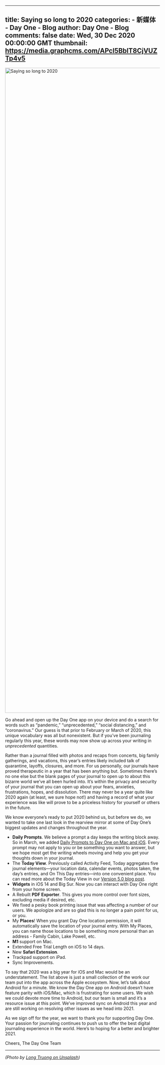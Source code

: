 
---
title: Saying so long to 2020
categories: 
    - 新媒体
    - Day One - Blog
author: Day One - Blog
comments: false
date: Wed, 30 Dec 2020 00:00:00 GMT
thumbnail: https://media.graphcms.com/APcl5BblT8CjVUZTp4v5
---

<div>   
<img alt="Saying so long to 2020" width="2100" height="2100" src="https://media.graphcms.com/APcl5BblT8CjVUZTp4v5" referrerpolicy="no-referrer"><p>Go ahead and open up the Day One app on your device and do a search for words such as “pandemic,” “unprecedented,” “social distancing,” and “coronavirus.” Our guess is that prior to February or March of 2020, this unique vocabulary was all but nonexistent. But if you’ve been journaling regularly this year, these words may now show up across your writing in <em>unprecedented</em> quantities. </p><p>Rather than a journal filled with photos and recaps from concerts, big family gatherings, and vacations, this year’s entries likely included talk of quarantine, layoffs, closures, and more. For us personally, our journals have proved therapeutic in a year that has been anything but. Sometimes there’s no one else but the blank pages of your journal to open up to about this bizarre world we’ve all been hurled into. It’s within the privacy and security of your journal that you can open up about your fears, anxieties, frustrations, hopes, and dissolution. There may never be a year quite like 2020 again (at least, we sure hope not!) and having a record of what your experience was like will prove to be a priceless history for yourself or others in the future.</p><p>We know everyone’s ready to put 2020 behind us, but before we do, we wanted to take one last look in the rearview mirror at some of Day One’s biggest updates and changes throughout the year. </p><ul><li><strong>Daily Prompts</strong>. We believe a prompt a day keeps the writing block away. So in March, we added <a href="https://dayoneapp.com/blog/wondering-what-to-write-theres-a-prompt-for-that">Daily Prompts to Day One on Mac and iOS</a>. Every prompt may not apply to you or be something you want to answer, but we hope most get the writing wheels moving and help you get your thoughts down in your journal. </li><li>The <strong>Today View</strong>. Previously called Activity Feed, Today aggregates five journal elements—your location data, calendar events, photos taken, the day’s entries, and On This Day entries—into one convenient place. You can read more about the Today View in our <a href="https://dayoneapp.com/blog/day-one-version-5">Version 5.0 blog post</a>.</li><li><strong>Widgets</strong> in iOS 14 and Big Sur. Now you can interact with Day One right from your home screen. </li><li>A Rebuilt <strong>PDF Exporter</strong>. This gives you more control over font sizes, excluding media if desired, etc. </li><li>We fixed a pesky book printing issue that was affecting a number of our users. We apologize and are so glad this is no longer a pain point for us, or you. </li><li>My <strong>Places</strong>! When you grant Day One location permission, it will automatically save the location of your journal entry. With My Places, you can name those locations to be something more personal than an address - Family Cabin, Lake Powell, etc. </li><li><strong>M1</strong> support on Mac.</li><li>Extended Free Trial Length on iOS to 14 days. </li><li>New <strong>Safari Extension</strong>. </li><li>Trackpad support on iPad.</li><li>Sync Improvements. </li></ul><p>To say that 2020 was a big year for iOS and Mac would be an understatement. The list above is just a small collection of the work our team put into the app across the Apple ecosystem. Now, let’s talk about Android for a minute. We know the Day One app on Android doesn’t have feature parity with iOS/Mac, which is frustrating for some users. We wish we could devote more time to Android, but our team is small and it’s a resource issue at this point. We’ve improved sync on Android this year and are still working on resolving other issues as we head into 2021.</p><p>As we sign off for the year, we want to thank you for supporting Day One. Your passion for journaling continues to push us to offer the best digital journaling experience in the world. Here’s to hoping for a better and brighter 2021. </p><p>Cheers,
The Day One Team </p><hr><p><em>(Photo by <a href="https://unsplash.com/photos/NSfjmz11k7k">Long Truong on Unsplash</a>)</em></p>  
</div>
            
